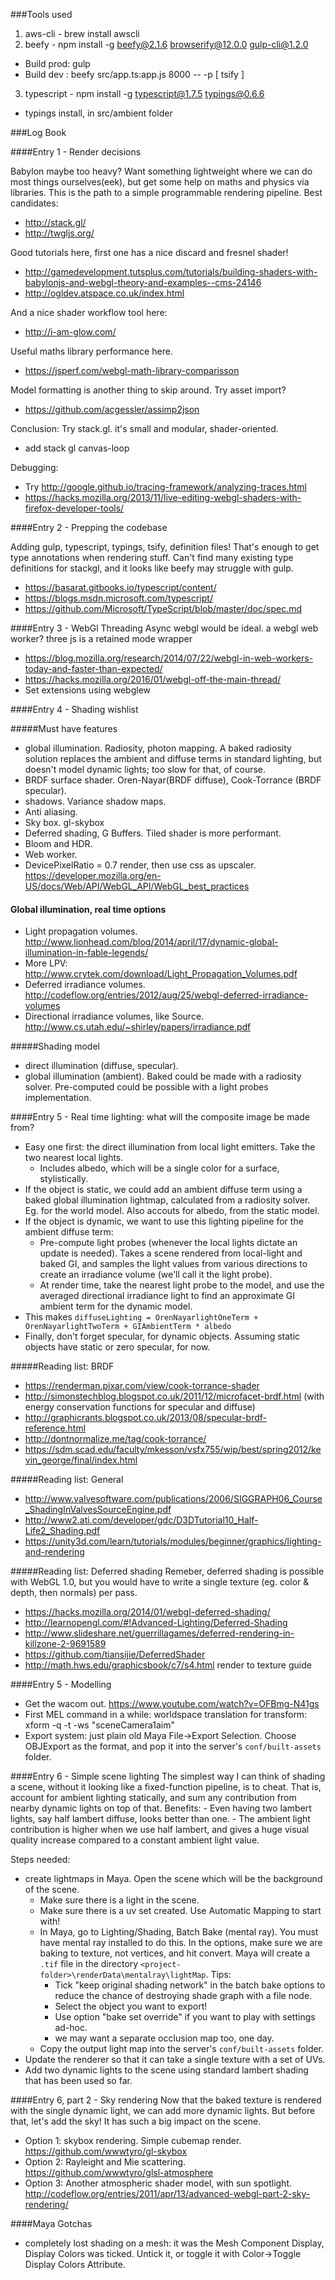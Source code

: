 ###Tools used

1. aws-cli - brew install awscli
2. beefy - npm install -g beefy@2.1.6 browserify@12.0.0 gulp-cli@1.2.0
- Build prod: gulp
- Build dev : beefy src/app.ts:app.js 8000 -- -p [ tsify ]
3. typescript - npm install -g typescript@1.7.5 typings@0.6.6
- typings install, in src/ambient folder

###Log Book

####Entry 1 - Render decisions

Babylon maybe too heavy? Want something lightweight where we can do most things ourselves(eek), but get some help on maths and physics via libraries.
This is the path to a simple programmable rendering pipeline. Best candidates:
- http://stack.gl/
- http://twgljs.org/

Good tutorials here, first one has a nice discard and fresnel shader!
- http://gamedevelopment.tutsplus.com/tutorials/building-shaders-with-babylonjs-and-webgl-theory-and-examples--cms-24146 
- http://ogldev.atspace.co.uk/index.html 

And a nice shader workflow tool here:
- http://i-am-glow.com/

Useful maths library performance here.
- https://jsperf.com/webgl-math-library-comparisson

Model formatting is another thing to skip around. Try asset import?
- https://github.com/acgessler/assimp2json

Conclusion: Try stack.gl. it's small and modular, shader-oriented.

- add stack gl canvas-loop

Debugging:
- Try http://google.github.io/tracing-framework/analyzing-traces.html
- https://hacks.mozilla.org/2013/11/live-editing-webgl-shaders-with-firefox-developer-tools/

####Entry 2 - Prepping the codebase

Adding gulp, typescript, typings, tsify, definition files! That's enough to get type annotations when rendering stuff.
Can't find many existing type definitions for stackgl, and it looks like beefy may struggle with gulp.
- https://basarat.gitbooks.io/typescript/content/
- https://blogs.msdn.microsoft.com/typescript/
- https://github.com/Microsoft/TypeScript/blob/master/doc/spec.md


####Entry 3 - WebGl Threading
Async webgl would be ideal. a webgl web worker? three js is a retained mode wrapper
- https://blog.mozilla.org/research/2014/07/22/webgl-in-web-workers-today-and-faster-than-expected/
- https://hacks.mozilla.org/2016/01/webgl-off-the-main-thread/
- Set extensions using webglew

####Entry 4 - Shading wishlist

#####Must have features
- global illumination. Radiosity, photon mapping. A baked radiosity solution replaces the ambient and diffuse terms in standard lighting, but doesn't model dynamic lights; too slow for that, of course.
- BRDF surface shader. Oren-Nayar(BRDF diffuse), Cook-Torrance (BRDF specular).
- shadows. Variance shadow maps.
- Anti aliasing.
- Sky box. gl-skybox
- Deferred shading, G Buffers. Tiled shader is more performant.
- Bloom and HDR.
- Web worker.
- DevicePixelRatio = 0.7 render, then use css as upscaler. https://developer.mozilla.org/en-US/docs/Web/API/WebGL_API/WebGL_best_practices

#### Global illumination, real time options
- Light propagation volumes. http://www.lionhead.com/blog/2014/april/17/dynamic-global-illumination-in-fable-legends/
- More LPV: http://www.crytek.com/download/Light_Propagation_Volumes.pdf
- Deferred irradiance volumes. http://codeflow.org/entries/2012/aug/25/webgl-deferred-irradiance-volumes
- Directional irradiance volumes, like Source. http://www.cs.utah.edu/~shirley/papers/irradiance.pdf

#####Shading model
- direct illumination (diffuse, specular).
- global illumination (ambient). Baked could be made with a radiosity solver. Pre-computed could be possible with a light probes implementation.

####Entry 5 - Real time lighting: what will the composite image be made from?
- Easy one first: the direct illumination from local light emitters. Take the two nearest local lights.
    - Includes albedo, which will be a single color for a surface, stylistically.
- If the object is static, we could add an ambient diffuse term using a baked global illumination lightmap, calculated from a radiosity solver. Eg. for the world model. Also accouts for albedo, from the static model.
- If the object is dynamic, we want to use this lighting pipeline for the ambient diffuse term:
    - Pre-compute light probes (whenever the local lights dictate an update is needed). Takes a scene rendered from local-light and baked GI, and samples the light values from various directions to create an irradiance volume (we'll call it the light probe).
    - At render time, take the nearest light probe to the model, and use the averaged directional irradiance light to find an approximate GI ambient term for the dynamic model.
- This makes `diffuseLighting = OrenNayarlightOneTerm + OrenNayarlightTwoTerm + GIAmbientTerm * albedo` 
- Finally, don't forget specular, for dynamic objects. Assuming static objects have static or zero specular, for now. 

#####Reading list: BRDF
- https://renderman.pixar.com/view/cook-torrance-shader
- http://simonstechblog.blogspot.co.uk/2011/12/microfacet-brdf.html (with energy conservation functions for specular and diffuse)
- http://graphicrants.blogspot.co.uk/2013/08/specular-brdf-reference.html
- http://dontnormalize.me/tag/cook-torrance/
- https://sdm.scad.edu/faculty/mkesson/vsfx755/wip/best/spring2012/kevin_george/final/index.html

#####Reading list: General
- http://www.valvesoftware.com/publications/2006/SIGGRAPH06_Course_ShadingInValvesSourceEngine.pdf
- http://www2.ati.com/developer/gdc/D3DTutorial10_Half-Life2_Shading.pdf
- https://unity3d.com/learn/tutorials/modules/beginner/graphics/lighting-and-rendering

#####Reading list: Deferred shading
Remeber, deferred shading is possible with WebGL 1.0, but you would have to write a single texture (eg. color & depth, then normals) per pass.
- https://hacks.mozilla.org/2014/01/webgl-deferred-shading/
- http://learnopengl.com/#!Advanced-Lighting/Deferred-Shading
- http://www.slideshare.net/guerrillagames/deferred-rendering-in-killzone-2-9691589
- https://github.com/tiansijie/DeferredShader
- http://math.hws.edu/graphicsbook/c7/s4.html render to texture guide

####Entry 5 - Modelling
- Get the wacom out. https://www.youtube.com/watch?v=OFBmg-N41gs
- First MEL command in a while: worldspace translation for transform: xform -q -t -ws "sceneCamera1aim"
- Export system: just plain old Maya File->Export Selection. Choose OBJExport as the format, and pop it into the server's `conf/built-assets` folder.  

####Entry 6 - Simple scene lighting
The simplest way I can think of shading a scene, without it looking like a fixed-function pipeline, is to cheat. That is, account for ambient lighting statically, and sum any contribution from nearby dynamic lights on top of that. Benefits:
    - Even having two lambert lights, say half lambert diffuse, looks better than one.
    - The ambient light contribution is higher when we use half lambert, and gives a huge visual quality increase compared to a constant ambient light value.

Steps needed:
- create lightmaps in Maya. Open the scene which will be the background of the scene.
    - Make sure there is a light in the scene.
    - Make sure there is a uv set created. Use Automatic Mapping to start with!
    - In Maya, go to Lighting/Shading, Batch Bake (mental ray). You must have mental ray installed to do this. In the options, make sure we are baking to texture, not vertices, and hit convert. Maya will create a `.tif` file in the directory `<project-folder>\renderData\mentalray\lightMap`. Tips:
        - Tick "keep original shading network" in the batch bake options to reduce the chance of destroying shade graph with a file node.
        - Select the object you want to export!
        - Use option "bake set override" if you want to play with settings ad-hoc.
        - we may want a separate occlusion map too, one day.
    - Copy the output light map into the server's `conf/built-assets` folder.
- Update the renderer so that it can take a single texture with a set of UVs.
- Add two dynamic lights to the scene using standard lambert shading that has been used so far.

####Entry 6, part 2 - Sky rendering
Now that the baked texture is rendered with the single dynamic light, we can add more dynamic lights. But before that, let's add the sky! It has such a big impact on the scene.
- Option 1: skybox rendering. Simple cubemap render. https://github.com/wwwtyro/gl-skybox
- Option 2: Rayleight and Mie scattering. https://github.com/wwwtyro/glsl-atmosphere
- Option 3: Another atmospheric shader model, with sun spotlight. http://codeflow.org/entries/2011/apr/13/advanced-webgl-part-2-sky-rendering/

####Maya Gotchas
- completely lost shading on a mesh: it was the Mesh Component Display, Display Colors was ticked. Untick it, or toggle it with Color->Toggle Display Colors Attribute.

